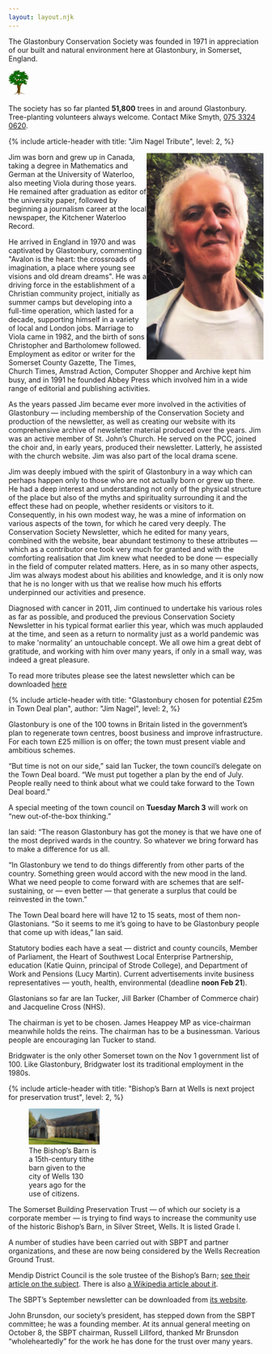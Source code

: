 ```yaml
---
layout: layout.njk
---
```


<section class="boxout italic sans" aria-label="About the society">

<p class="highlight">
	The Glastonbury Conservation Society was founded in 1971
	in appreciation of our built and natural environment
	here at Glastonbury, in Somerset, England.
</p>

<img class="float-left" alt="" src="/img/tree2aw.png" style="width: 3em">

The society has so far planted **51,800** trees in and around Glastonbury.
Tree-planting volunteers always welcome.
Contact Mike Smyth, [075 3324 0620](tel:+447533240620).

</section>

<article>

{% include article-header with
	title: "Jim Nagel Tribute",
	level: 2,
%}

<img src="/img/jim.png" align="right" alt="Jim Nagel RIP, July 29th 1944 - March 21st 2020"> Jim was born and grew up in Canada, taking a degree in Mathematics and German at the University of Waterloo, also meeting Viola during those years. He remained after graduation as editor of the university paper, followed by beginning a journalism career at the local newspaper, the Kitchener Waterloo
Record.

He arrived in England in 1970 and was captivated by Glastonbury, commenting "Avalon is the heart: the crossroads of imagination, a place where young see visions and old dream dreams". He was a driving force in the establishment of a Christian community project, initially as summer camps but developing into a full-time operation, which lasted for a decade, supporting himself in a variety of local and London jobs. Marriage to Viola came in 1982, and the birth of sons Christopher and Bartholomew followed. Employment as
editor or writer for the Somerset County Gazette, The Times, Church Times, Amstrad Action, Computer Shopper and Archive kept him busy, and in 1991 he founded Abbey Press which involved him in a wide range of editorial and publishing activities.

As the years passed Jim became ever more involved in the activities of Glastonbury — including membership of the Conservation Society and production of the newsletter, as well as creating our website with its comprehensive archive of newsletter material produced over the years. Jim was an active member of St. John’s Church. He served on the PCC, joined the choir and, in early years, produced their newsletter. Latterly, he assisted with the church website. Jim was also part of the local drama scene.

Jim was deeply imbued with the spirit of Glastonbury in a way which can perhaps happen only to those who are not actually born or grew up there. He had a deep interest and understanding not only of the physical structure of the place but also of the myths and spirituality surrounding it and the effect these had on people, whether residents or visitors to it. Consequently, in his own modest way, he was a mine of information on various aspects of the town, for which he cared very deeply. The Conservation Society
Newsletter, which he edited for many years, combined with the website, bear abundant testimony to these attributes — which as a contributor one took very much for granted and with the comforting realisation that Jim knew what needed to be done — especially in the field of computer related matters. Here, as in so many other aspects, Jim was always modest about his abilities and knowledge, and it is only now that he is no longer with us that
we realise how much his efforts underpinned our activities and presence.

Diagnosed with cancer in 2011, Jim continued to undertake his various roles as far as possible, and produced the previous Conservation Society Newsletter in his typical format earlier this year, which was much applauded at the time, and seen as a return to normality just as a world pandemic was to make 'normality' an untouchable concept. We all owe him a great debt of gratitude, and working with him over many years, if only in a small way, was indeed a great pleasure.

To read more tributes please see the latest newsletter which can be downloaded <a href="./newsletter/pdf/155.pdf">here</a>

</article>

<article>

{% include article-header with
	title: "Glastonbury chosen for potential £25m in Town Deal plan",
	author: "Jim Nagel",
	level: 2,
%}

Glastonbury is one of the 100 towns in Britain listed in the
government’s plan to regenerate town centres, boost business and improve
infrastructure. For each town £25 million is on offer; the town must
present viable and ambitious schemes.

“But time is not on our side,” said Ian Tucker, the town council’s
delegate on the Town Deal board. “We must put together a plan by the end
of July. People really need to think about what we could take forward to
the Town Deal board.”

A special meeting of the town council on **Tuesday March 3** will work
on “new out-of-the-box thinking.”

Ian said: “The reason Glastonbury has got the money is that we have one
of the most deprived wards in the country. So whatever we bring forward
has to make a difference for us all.

“In Glastonbury we tend to do things differently from other parts of the
country. Something green would accord with the new mood in the land.
What we need people to come forward with are schemes that are
self-sustaining, or — even better — that generate a surplus that could
be reinvested in the town.”

The Town Deal board here will have 12 to 15 seats, most of them
non-Glastonians. “So it seems to me it’s going to have to be Glastonbury
people that come up with ideas,” Ian said.

Statutory bodies each have a seat — district and county councils, Member
of Parliament, the Heart of Southwest Local Enterprise Partnership,
education (Katie Quinn, principal of Strode College), and Department of
Work and Pensions (Lucy Martin). Current advertisements invite business
representatives — youth, health, environmental (deadline **noon Feb
21**).

Glastonians so far are Ian Tucker, Jill Barker (Chamber of Commerce
chair) and Jacqueline Cross (NHS).

The chairman is yet to be chosen. James Heappey MP as vice-chairman
meanwhile holds the reins. The chairman has to be a businessman. Various
people are encouraging Ian Tucker to stand.

Bridgwater is the only other Somerset town on the Nov 1 government list
of 100. Like Glastonbury, Bridgwater lost its traditional employment in
the 1980s.

</article>

<article>

{% include article-header with
	title: "Bishop’s Barn at Wells is next project for preservation trust",
	level: 2,
%}

<figure class="float-right" style="width: 10em">
<img src="/img/bishopsbarn.jpg" alt="A centuries-old stone building by a grassy lawn. A clear sky is above.">
<figcaption>
The Bishop’s Barn is a 15th-century tithe barn given to the city of Wells 130 years ago for the use of citizens.
</figcaption>
</figure>

The Somerset Building Preservation Trust — of which our society is a
corporate member — is trying to find ways to increase the community use
of the historic Bishop’s Barn, in Silver Street, Wells. It is listed
Grade I.

A number of studies have been carried out with SBPT and partner
organizations, and these are now being considered by the Wells
Recreation Ground Trust.

Mendip District Council is the sole trustee of the Bishop’s Barn;
[see their article on the subject](https://www.mendip.gov.uk/article/6732/The-Bishop-s-Barn-Bandstand-and-Wells-Recreation-Ground).
There is also [a Wikipedia article about it](https://en.wikipedia.org/wiki/The_Bishop's_Barn%2C_Wells).

The SBPT’s September newsletter can be downloaded from [its
website](http://sbpt.info).

John Brunsdon, our society’s president, has stepped down from the SBPT
committee; he was a founding member. At its annual general meeting on
October 8, the SBPT chairman, Russell Lillford, thanked Mr Brunsdon
“wholeheartedly” for the work he has done for the trust over many years.

</article>

